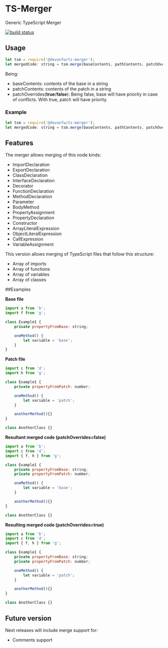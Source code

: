 # TS-Merger
Generic TypeScript Merger

[![build status](https://travis-ci.com/devonfw/ts-merger.svg?branch=master)](https://travis-ci.com/github/devonfw/ts-merger)

## Usage

```javascript
let tsm = require('@devonfw/ts-merger');
let mergedCode: string = tsm.merge(baseContents, pathContents, patchOverrides);
```

Being:
- baseContents: contents of the base in a string
- patchContents: contents of the patch in a string
- patchOverrides(**true**/**false**): Being false, base will have priority in case of conflicts. With true, patch will have priority.  

### Example
```javascript
let tsm = require('@devonfw/ts-merger');
let mergedCode: string = tsm.merge(baseContents, pathContents, patchOverrides);
```

## Features

The merger allows merging of this node kinds:

- ImportDeclaration
- ExportDeclaration
- ClassDeclaration
- InterfaceDeclaration
- Decorator
- FunctionDeclaration
- MethodDeclaration
- Parameter
- BodyMethod
- PropertyAssignment
- PropertyDeclaration
- Constructor
- ArrayLiteralExpression
- ObjectLiteralExpression
- CallExpression
- VariableAssignment

This version allows merging of TypeScript files that follow this structure:

- Array of imports
- Array of functions
- Array of variables
- Array of classes

##Examples

**Base file**
```javascript
import a from 'b';
import f from 'g';

class Example1 {
    private propertyFromBase: string;

    oneMethod() {
        let variable = 'base';
    }
}
```

**Patch file**

```javascript
import c from 'd';
import h from 'g';

class Example1 {
    private propertyFromPatch: number;

    oneMethod() {
        let variable = 'patch';
    }

    anotherMethod(){}
}

class AnotherClass {}
```
**Resultant merged code (patchOverrides=false)**

```javascript
import a from 'b';
import c from 'd';
import { f, h } from 'g';

class Example1 {
    private propertyFromBase: string;
    private propertyFromPatch: number;

    oneMethod() {
        let variable = 'base';
    }

    anotherMethod(){}
}

class AnotherClass {}
```

**Resulting merged code (patchOverrides=true)**

```javascript
import a from 'b';
import c from 'd';
import { f, h } from 'g';

class Example1 {
    private propertyFromBase: string;
    private propertyFromPatch: number;

    oneMethod() {
        let variable = 'patch';
    }

    anotherMethod(){}
}

class AnotherClass {}
```

## Future version

Next releases will include merge support for:

- Comments support
